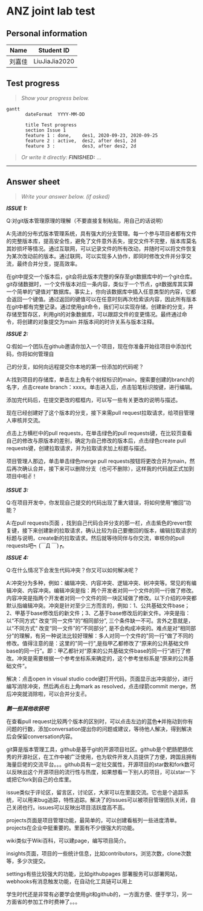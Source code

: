 # ANZ joint lab test

## Personal information

| Name   | Student ID    |
| ------ | ------------- |
| 刘嘉佳 | LiuJiaJia2020 |

## Test progress

> *Show your progress below.*

```mermaid
gantt         
       dateFormat  YYYY-MM-DD

       title Test progress
       section Issue 1
       feature 1 : done,    des1, 2020-09-23, 2020-09-25
       feature 2 : active,  des2, after des1, 2d
       feature 3 :          des3, after des2, 2d
```

> *Or write it directly:*
***FINISHED:***
...


---
## Answer sheet

> *Write your answer below. (if asked)*

***ISSUE 1:***

Q:对git版本管理原理的理解（不要直接复制粘贴，用自己的话说明）

A:先进的分布式版本管理系统，具有强大的分支管理。每一个参与项目者都有文件的完整版本库，提高安全性，避免了文件意外丢失，提交文件不完整，版本库莫名其妙损坏等情况。通过互联网，可以记录文件的所有改动，并随时可以将文件恢复为某次改动前的版本。通过联网，可以实现多人协作，即同时修改文件并分享交流，最终合并分支，提高效率。

在git中提交一个版本后，git会将此版本完整的保存至git数据库中的一个git仓库。git存储数据时，一个文件版本对应一条内容，类似于一个节点，git数据库其实算一个简单的“键值对”数据库。事实上，你向该数据库中插入任意类型的内容，它都会返回一个键值。通过返回的键值可以在任意时刻再次检索该内容，因此所有版本在git中都有完整记录。通过使用git命令，我们可以实现存储，创建新的分支，并存储至暂存区，利用git的对象数据库，可以跟踪文件的变更情况。最终通过命令，将创建的对象提交为main 并版本间的时许关系与版本注释。

 

***ISSUE 2:***

Q:假如一个团队在github邀请你加入一个项目，现在你准备开始往项目中添加代码，你将如何管理自

己的分支，如何向远程提交你本地的第一份添加的代码呢？



A:找到项目的存储库，单击左上角有个树杈标识的main，搜索要创建的branch的名字，点击create branch：xxxx。单击进入后，点击铅笔标识按键，进行编辑。

添加完代码后，在提交更改的框框内，可以写一些有关更改的说明与描述。

现在已经创建好了这个版本的分支，接下来需pull request拉取请求，给项目管理人审核并交流。

点击上方横栏中的pull requests，在单击绿色的pull requests键，在比较页查看自己的修改与原版本的差别，确定为自己修改的版本后，点击绿色create pull requests键，创建拉取请求，并为拉取请求加上标题与描述。

项目管理人那边，单击单击绿色merge pull requests按钮将更改合并为main，然后再次确认合并，接下来可以删除分支（也可不删除），这样我的代码就正式加到项目中啦✌！



***ISSUE 3:***

Q:在项目开发中，你发现自己提交的代码出现了重大错误，将如何使用“撤回”功能？

A:在pull requests页面 ，找到自己代码合并分支的那一栏，点击紫色的revert恢复键，接下来创建新的拉取请求，确认比较为自己要撤回的版本，编辑拉取请求的标题与说明，create新的拉取请求。然后就等待同伴与你交流，审核你的pull requests吧┑(￣Д ￣)┍。

***ISSUE 4:***

Q:在什么情况下会发生代码冲突？你又可以如何解决呢？

A:冲突分为多种，例如：编辑冲突、内容冲突、逻辑冲突、树冲突等。常见的有编辑冲突、内容冲突。编辑冲突是指：两个开发者对同一个文件的同一行做了修改。内容冲突是指两个开发者对同一个文件的同一块区域做了修改。以下介绍的冲突都默认指编辑冲突。冲突是针对至少三方而言的，例如：1、公共基础文件base；2、甲基于base修改后的新文件；3、乙基于base修改后的新文件。冲突是指：以“不同方式“ 改变“同一文件”的“相同部分”, 三个条件缺一不可。言外之意就是，以“不同方式“ 改变“同一文件”的“不同部分”, 是不会构成冲突的。难点是对“相同部分”的理解，有另一种说法比较好理解：多人对同一个文件的"同一行"做了不同的修改。值得注意的是：这里的"同一行",是指甲乙都修改了“原来的公共基础文件base的同一行”。即：甲乙都针对“原来的公共基础文件base的同一行“进行了修改。冲突是需要根据一个参考坐标系来确定的，这个参考坐标系是“原来的公共基础文件“。

解决：点击open in visual studio code键打开代码，页面显示出冲突部分，进行编写消除冲突，然后再点右上角mark as resolved，点击绿箭commit merge，然后冲突就消除啦，可以合并分支✌。

***鹅一些其他收获吧***

在查看pull request比较两个版本的区别时，可以点击左边的蓝色➕并拖动到你有问题的行数，添加conversation提出你的问题或建议，等待他人解决，得到解决后会保留conversation内容。

git算是版本管理工具，github是基于git的开源项目社区。github是个肥肠肥肠优秀的开源社区，在工作中被广泛使用，也为软件开发人员提供了方便，跨国且拥有海量巨佬的交流平台。。。github具有一定社交属性，开源项目的star数和fork数可以反映出这个开源项目的流行性与热度，如果想看一下别人的项目，可以star一下或把它fork到自己的仓库里。

issue类似于评论区，留言区，讨论区，大家可以在里面交流。它也是个追踪系统，可以用来bug追踪，特性追踪。解决了的issues可以被项目管理团队关闭，自己关闭也行。issues可以反映出项目活跃度高不高。

projects页面是项目管理功能，最简单的，可以创建看板列一些进度清单。projects在企业中挺重要的。里面有不少很强大的功能。

wiki类似于Wiki百科，可以建page，编写项目简介。

insights页面，项目的一些统计信息，比如contributors，浏览次数，clone次数等，多少次提交。

settings有些比较强大的功能，比如githubpages 部署服务可以部署网站，webhooks有消息触发功能，在自动化工具链可以用上

学生时代还是非常有必要学会使用git和github的，一方面方便、便于学习，另一方面省的参加工作时费神了。。。


